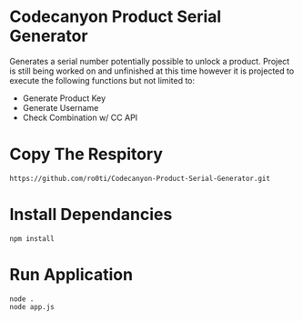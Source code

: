 # Codecanyon Product Serial Generator
Generates a serial number potentially possible to unlock a product. Project is still being worked on and unfinished at this time however it is projected to execute the following functions but not limited to:
- Generate Product Key
- Generate Username
- Check Combination w/ CC API

# Copy The Respitory
```
https://github.com/ro0ti/Codecanyon-Product-Serial-Generator.git
```

# Install Dependancies
```
npm install
```

# Run Application
```
node .
node app.js
```

